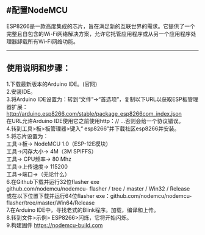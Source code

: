 #配置NodeMCU 
----
ESP8266是一款高度集成的芯片，旨在满足新的互联世界的需求。它提供了一个完整且自包含的Wi-Fi网络解决方案，允许它托管应用程序或从另一个应用程序处理器卸载所有Wi-Fi网络功能。

----

## 使用说明和步骤：
1.下载最新版本的Arduino IDE。(官网)     
2.安装IDE。     
3.将Arduino IDE设置为：转到“文件”->“首选项”，复制以下URL以获取ESP板管理器扩展：http://arduino.esp8266.com/stable/package_esp8266com_index.json     
在URL允许Arduino IDE使用它之前使用http：// ...否则会给一个协议错误。     
4.转到工具>板>板管理器>键入“ esp8266”并下载社区esp8266并安装。     
5.将芯片设置为：       
工具->板-> NodeMCU 1.0（ESP-12E模块）     
工具->闪存大小-> 4M（3M SPIFFS）     
工具-> CPU频率-> 80 Mhz     
工具->上传速度-> 115200    
工具->端口->（无论什么）     
6.在Github下载并运行32位flasher exe     
github.com/nodemcu/nodemcu- flasher / tree / master / Win32 / Release     
或在以下位置下载并运行64位flasher exe：github.com/nodemcu/nodemcu-flasher/tree/master/Win64/Release     
7.在Arduino IDE中，寻找老式的Blink程序。加载，编译和上传。    
8.转到文件>示例> ESP8266>闪烁，它将开始闪烁。     
9.构建固件  https://nodemcu-build.com
